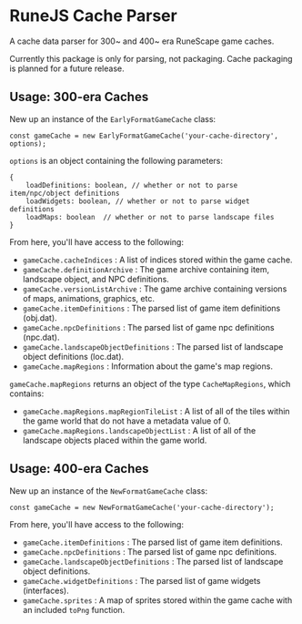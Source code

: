 # RuneJS Cache Parser

A cache data parser for 300~ and 400~ era RuneScape game caches.

Currently this package is only for parsing, not packaging. Cache packaging is planned for a future release.

## Usage: 300-era Caches

New up an instance of the `EarlyFormatGameCache` class:

`const gameCache = new EarlyFormatGameCache('your-cache-directory', options);`

`options` is an object containing the following parameters:
```
{ 
    loadDefinitions: boolean, // whether or not to parse item/npc/object definitions
    loadWidgets: boolean, // whether or not to parse widget definitions 
    loadMaps: boolean  // whether or not to parse landscape files
}
```

From here, you'll have access to the following:

- `gameCache.cacheIndices` : A list of indices stored within the game cache.
- `gameCache.definitionArchive` : The game archive containing item, landscape object, and NPC definitions.
- `gameCache.versionListArchive` : The game archive containing versions of maps, animations, graphics, etc.
- `gameCache.itemDefinitions` : The parsed list of game item definitions (obj.dat).
- `gameCache.npcDefinitions` : The parsed list of game npc definitions (npc.dat).
- `gameCache.landscapeObjectDefinitions` : The parsed list of landscape object definitions (loc.dat).
- `gameCache.mapRegions` : Information about the game's map regions.

`gameCache.mapRegions` returns an object of the type `CacheMapRegions`, which contains:

- `gameCache.mapRegions.mapRegionTileList` : A list of all of the tiles within the game world that do not have a metadata value of 0.
- `gameCache.mapRegions.landscapeObjectList` : A list of all of the landscape objects placed within the game world.

## Usage: 400-era Caches

New up an instance of the `NewFormatGameCache` class:

`const gameCache = new NewFormatGameCache('your-cache-directory');`

From here, you'll have access to the following:

- `gameCache.itemDefinitions` : The parsed list of game item definitions.
- `gameCache.npcDefinitions` : The parsed list of game npc definitions.
- `gameCache.landscapeObjectDefinitions` : The parsed list of landscape object definitions.
- `gameCache.widgetDefinitions` : The parsed list of game widgets (interfaces).
- `gameCache.sprites` : A map of sprites stored within the game cache with an included `toPng` function.
